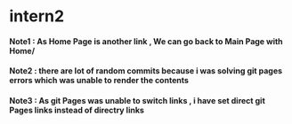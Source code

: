 # intern2


<h4> Note1 : As Home Page is another link , We can go back to Main Page with Home/ 
</h4>

<h4> Note2 : there are lot of random commits because i was solving git pages errors which was unable to render the contents
</h4>


<h4> Note3 : As git Pages was unable to switch links , i have set direct git Pages links instead of directry links
</h4>


